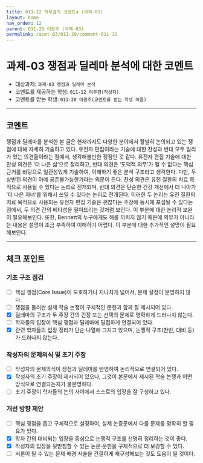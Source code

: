 ```yaml
---
title: 011-12 허무겸의 코멘트a (과제-03) 
layout: home
nav_order: 12
parent: 011-20 이광주 (과제-03)
permalink: /asmt-03/011-20/comment-011-12
---
```


# 과제-03 쟁점과 딜레마 분석에 대한 코멘트

- 대상과제: `과제-03 쟁점과 딜레마 분석`
- 코멘트를 제공하는 학생: `011-12 허무겸(작성자)` 
- 코멘트를 받는 학생: `011-20 이광주(코멘트를 받는 학생 이름)` 

---

## 코멘트

쟁점과 딜레마를 분석한 본 글은 현재까지도 다양한 분야에서 활발히 논의되고 있는 쟁점에 대해 자세히 기술하고 있다. 유전자 편집이라는 기술에 대한 찬성과 반대 모두 일리가 있는 의견들이라는 점에서, 생각해볼만한 쟁점인 것 같다. 유전자 편집 기술에 대한 찬성 의견은 ‘더 나은 삶’으로 정리하고, 반대 의견은 ‘도덕적 의무’가 될 수 없다는 핵심 근거를 바탕으로 일관성있게 기술하여, 이해하기 좋은 분석 구조라고 생각한다. 다만, 두 상반된 의견이 아예 공존불가능한가라는 의문이 든다. 찬성 의견은 유전 질환의 치료 목적으로 사용될 수 있다는 논리로 전개되며, 반대 의견은 단순한 건강 개선에서 더 나아가 ‘더 나은 자녀’를 위해서 쓰일 수 있다는 논리로 전개된다. 이러한 두 논리는 유전 질환의 치료 목적으로 사용되는 유전자 편집 기술은 괜찮다는 주장에 동시에 포섭될 수 있다는 점에서, 두 의견 간의 베타성을 떨어뜨리는 것처럼 보인다. 이 부분에 대한 논리적 보완이 필요해보인다. 또한, Bennett의 누구에게도 해를 끼치지 않기 때문에 의무가 아니라는 내용은 설명이 조금 부족하여 이해하기 어렵다. 이 부분에 대한 추가적인 설명이 필요해보인다.

---

## 체크 포인트

### **기초 구조 점검**
- [ ] 핵심 쟁점(Core Issue)이 모호하거나 지나치게 넓어서, 문제 설정이 분명하지 않다.
- [ ] 쟁점을 둘러싼 실제 학술 논쟁이 구체적인 문헌과 함께 잘 제시되어 있다.
- [x] 딜레마의 구조가 두 주장 간의 긴장 또는 선택의 문제로 명확하게 드러나지 않는다.
- [ ] 학자들의 입장이 핵심 쟁점과 딜레마에 밀접하게 연결되어 있다.
- [x] 관련 학자들의 입장 정리가 단순 나열에 그치고 있으며, 논쟁적 구조(찬반, 대비 등)가 드러나지 않는다.

### **작성자의 문제의식 및 초기 주장**
- [ ] 작성자의 문제의식이 쟁점과 딜레마를 반영하여 논리적으로 연결되어 있다.
- [x] 작성자의 초기 주장이 제시되어 있으나, 그것이 본문에서 제시된 학술 논쟁과 어떤 방식으로 연결되는지가 불분명하다.
- [ ] 초기 주장이 학자들의 논의 사이에서 스스로의 입장을 잘 구성하고 있다.

### **개선 방향 제안**
- [ ] 핵심 쟁점을 좁고 구체적으로 설정하여, 실제 논증문에서 다룰 문제를 명확히 할 필요가 있다.
- [x] 학자 간의 대비되는 입장을 중심으로 논쟁적 구조를 선명히 정리하는 것이 좋다.
- [x] 작성자의 입장을 뒷받침할 수 있는 논문·문헌을 구체적으로 더 보강할 수 있다.
- [ ] 서론이 될 수 있는 문제 배경 서술을 간결하게 재구성해보는 것도 도움이 될 것이다.
